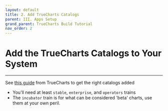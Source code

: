 ```yaml
---
layout: default
title: 2. Add TrueCharts Catalogs
parent: III. Apps Setup
grand_parent: TrueCharts Build Tutorial
nav_order: 2
---
```


# Add the TrueCharts Catalogs to Your System

----

See [this guide](https://truecharts.org/manual/SCALE/guides/getting-started/#adding-truecharts) from TrueCharts to get the right catalogs added
- You'll need at least ```stable```, ```enterprise```, and  ```operators``` trains
- The ```incubator``` train is for what can be considered 'beta' charts, use them at your own peril.
